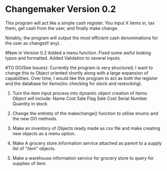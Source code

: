 # Changemaker Version 0.2
This program will act like a simple cash register. You input X items in, tax them, get cash from the user, and finally make change.

Notably, the program will output the most efficient cash denominations for the user as change(if any).

#New in Version 0.2
Added a menu function.
Fixed some awful looking typos and formatted.
Added Validation to several inputs.

#TO DO(See Issues):
Currently the program is very structured; I want to change this to Object oriented shortly along with a large expansion of capabilities.
Over time, I would like this program to act as both the register and the database for items(inc checking for stock and restocking).

1) Turn the item input process into dynamic object creation of items:
            Object will include:
                                Name
                                Cost
                                Sale Flag
                                Sale Cost
                                Serial Number
                                Quantity in stock.
           
 
2) Change the entirety of the makechange() function to utilise enums and the new OO methods.
3) Make an inventory of Objects ready made as csv file and make creating new objects as a menu option.
4) Make A grocery store information service attached as parent to a supply list of "item" objects.
5) Make a warehouse information service for grocery store to query for supplies of item.
